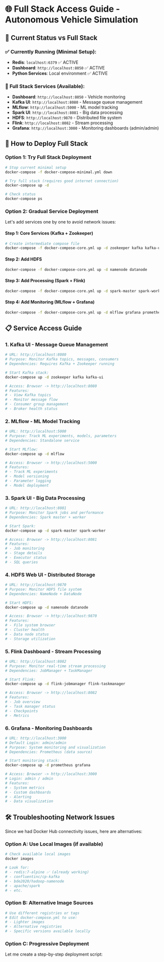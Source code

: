 # 🌐 Full Stack Access Guide - Autonomous Vehicle Simulation

## 🔧 Current Status vs Full Stack

### ✅ **Currently Running (Minimal Setup):**

- **Redis**: `localhost:6379` ✅ ACTIVE
- **Dashboard**: `http://localhost:8050` ✅ ACTIVE  
- **Python Services**: Local environment ✅ ACTIVE

### 🎯 **Full Stack Services (Available):**

- **Dashboard**: `http://localhost:8050` - Vehicle monitoring
- **Kafka UI**: `http://localhost:8080` - Message queue management
- **MLflow**: `http://localhost:5000` - ML model tracking
- **Spark UI**: `http://localhost:8081` - Big data processing
- **HDFS**: `http://localhost:9870` - Distributed file system
- **Flink**: `http://localhost:8082` - Stream processing
- **Grafana**: `http://localhost:3000` - Monitoring dashboards (admin/admin)

## 🚀 How to Deploy Full Stack

### **Option 1: Try Full Stack Deployment**

```bash
# Stop current minimal setup
docker-compose -f docker-compose-minimal.yml down

# Try full stack (requires good internet connection)
docker-compose up -d

# Check status
docker-compose ps
```

### **Option 2: Gradual Service Deployment**

Let's add services one by one to avoid network issues:

#### **Step 1: Core Services (Kafka + Zookeeper)**

```bash
# Create intermediate compose file
docker-compose -f docker-compose-core.yml up -d zookeeper kafka kafka-ui
```

#### **Step 2: Add HDFS**

```bash
docker-compose -f docker-compose-core.yml up -d namenode datanode
```

#### **Step 3: Add Processing (Spark + Flink)**

```bash
docker-compose -f docker-compose-core.yml up -d spark-master spark-worker flink-jobmanager flink-taskmanager
```

#### **Step 4: Add Monitoring (MLflow + Grafana)**

```bash
docker-compose -f docker-compose-core.yml up -d mlflow grafana prometheus
```

## 📋 Service Access Guide

### **1. Kafka UI - Message Queue Management**

```bash
# URL: http://localhost:8080
# Purpose: Monitor Kafka topics, messages, consumers
# Dependencies: Requires Kafka + Zookeeper running

# Start Kafka stack:
docker-compose up -d zookeeper kafka kafka-ui

# Access: Browser -> http://localhost:8080
# Features:
# - View Kafka topics
# - Monitor message flow
# - Consumer group management
# - Broker health status
```

### **2. MLflow - ML Model Tracking**

```bash
# URL: http://localhost:5000  
# Purpose: Track ML experiments, models, parameters
# Dependencies: Standalone service

# Start MLflow:
docker-compose up -d mlflow

# Access: Browser -> http://localhost:5000
# Features:
# - Track ML experiments
# - Model versioning
# - Parameter logging
# - Model deployment
```

### **3. Spark UI - Big Data Processing**

```bash
# URL: http://localhost:8081
# Purpose: Monitor Spark jobs and performance
# Dependencies: Spark master + worker

# Start Spark:
docker-compose up -d spark-master spark-worker

# Access: Browser -> http://localhost:8081
# Features:
# - Job monitoring
# - Stage details
# - Executor status
# - SQL queries
```

### **4. HDFS Web UI - Distributed Storage**

```bash
# URL: http://localhost:9870
# Purpose: Monitor HDFS file system
# Dependencies: NameNode + DataNode

# Start HDFS:
docker-compose up -d namenode datanode

# Access: Browser -> http://localhost:9870
# Features:
# - File system browser
# - Cluster health
# - Data node status
# - Storage utilization
```

### **5. Flink Dashboard - Stream Processing**

```bash
# URL: http://localhost:8082
# Purpose: Monitor real-time stream processing
# Dependencies: JobManager + TaskManager

# Start Flink:
docker-compose up -d flink-jobmanager flink-taskmanager

# Access: Browser -> http://localhost:8082
# Features:
# - Job overview
# - Task manager status
# - Checkpoints
# - Metrics
```

### **6. Grafana - Monitoring Dashboards**

```bash
# URL: http://localhost:3000
# Default Login: admin/admin
# Purpose: System monitoring and visualization
# Dependencies: Prometheus (data source)

# Start monitoring stack:
docker-compose up -d prometheus grafana

# Access: Browser -> http://localhost:3000
# Login: admin / admin
# Features:
# - System metrics
# - Custom dashboards
# - Alerting
# - Data visualization
```

## 🛠️ Troubleshooting Network Issues

Since we had Docker Hub connectivity issues, here are alternatives:

### **Option A: Use Local Images (if available)**

```bash
# Check available local images
docker images

# Look for:
# - redis:7-alpine ✅ (already working)
# - confluentinc/cp-kafka
# - bde2020/hadoop-namenode
# - apache/spark
# - etc.
```

### **Option B: Alternative Image Sources**

```bash
# Use different registries or tags
# Edit docker-compose.yml to use:
# - Lighter images
# - Alternative registries
# - Specific versions available locally
```

### **Option C: Progressive Deployment**

Let me create a step-by-step deployment script:
